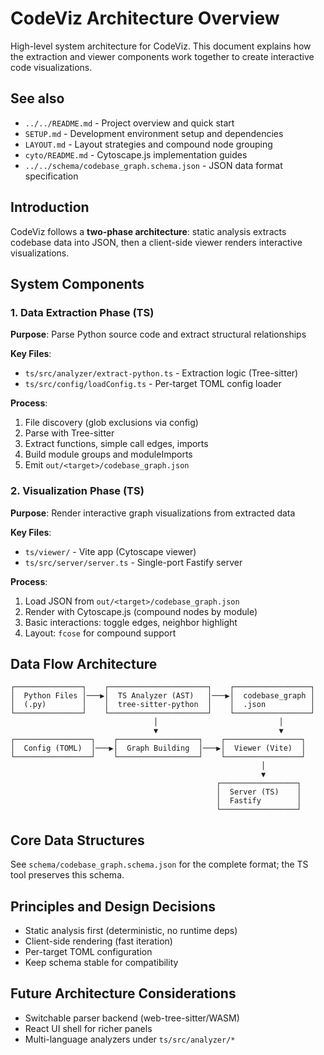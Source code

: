 # CodeViz Architecture Overview

High-level system architecture for CodeViz. This document explains how the extraction and viewer components work together to create interactive code visualizations.

## See also

- `../../README.md` - Project overview and quick start
- `SETUP.md` - Development environment setup and dependencies
- `LAYOUT.md` - Layout strategies and compound node grouping
- `cyto/README.md` - Cytoscape.js implementation guides
- `../../schema/codebase_graph.schema.json` - JSON data format specification

## Introduction

CodeViz follows a **two-phase architecture**: static analysis extracts codebase data into JSON, then a client-side viewer renders interactive visualizations.

## System Components

### 1. Data Extraction Phase (TS)

**Purpose**: Parse Python source code and extract structural relationships

**Key Files**:
- `ts/src/analyzer/extract-python.ts` - Extraction logic (Tree-sitter)
- `ts/src/config/loadConfig.ts` - Per-target TOML config loader

**Process**:
1. File discovery (glob exclusions via config)
2. Parse with Tree-sitter
3. Extract functions, simple call edges, imports
4. Build module groups and moduleImports
5. Emit `out/<target>/codebase_graph.json`

### 2. Visualization Phase (TS)

**Purpose**: Render interactive graph visualizations from extracted data

**Key Files**:
- `ts/viewer/` - Vite app (Cytoscape viewer)
- `ts/src/server/server.ts` - Single-port Fastify server

**Process**:
1. Load JSON from `out/<target>/codebase_graph.json`
2. Render with Cytoscape.js (compound nodes by module)
3. Basic interactions: toggle edges, neighbor highlight
4. Layout: `fcose` for compound support

## Data Flow Architecture

```
┌───────────────┐    ┌──────────────────────┐    ┌─────────────────┐
│  Python Files │───▶│  TS Analyzer (AST)   │───▶│  codebase_graph │
│  (.py)        │    │  tree-sitter-python  │    │  .json          │
└───────────────┘    └──────────────────────┘    └─────────────────┘
                                │                           │
                                ▼                           ▼
┌─────────────────┐    ┌──────────────────┐    ┌─────────────────┐
│  Config (TOML)  │───▶│  Graph Building  │───▶│  Viewer (Vite)  │
└─────────────────┘    └──────────────────┘    └─────────────────┘
                                                        │
                                                        ▼
                                              ┌─────────────────┐
                                              │  Server (TS)    │
                                              │  Fastify        │
                                              └─────────────────┘
```

## Core Data Structures

See `schema/codebase_graph.schema.json` for the complete format; the TS tool preserves this schema.

## Principles and Design Decisions

- Static analysis first (deterministic, no runtime deps)
- Client-side rendering (fast iteration)
- Per-target TOML configuration
- Keep schema stable for compatibility

## Future Architecture Considerations

- Switchable parser backend (web-tree-sitter/WASM)
- React UI shell for richer panels
- Multi-language analyzers under `ts/src/analyzer/*`